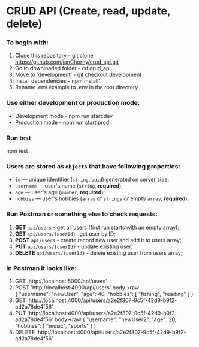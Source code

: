 # CRUD API (Create, read, update, delete)
### To begin with:
1. Clone this repository - git clone https://github.com/janChorny/crud_api.git
2. Go to downloaded folder - cd crud_api
3. Move to 'development' - git checkout development
4. Install dependencies - npm install'
5. Rename .env.example to .env in the root directory

### Use either development or production mode:
- Development mode -  npm run start:dev
- Production mode - npm run start:prod

### Run test
npm test

### Users are stored as `objects` that have following properties:
- `id` — unique identifier (`string`, `uuid`) generated on server side;
- `username` — user's name (`string`, **required**);
- `age` — user's age (`number`, **required**);
- `hobbies` — user's hobbies (`array` of `strings` or empty `array`, **required**);

### Run Postman or something else to check requests:
1. **GET** `api/users` - get all users (first run starts with an empty array);
2. **GET** `api/users/{userId}`- get user by ID;
3. **POST** `api/users` - create record new user and add it to users array;
4. **PUT** `api/users/{userId}` - update existing user;
5. **DELETE** `api/users/{userId}` - delete existing user from users array;

### In Postman it looks like:
1. GET 'http://localhost:5000/api/users'
2. POST 'http://localhost:4000/api/users' 
   body->raw     
   {
        "username": "newUser",
        "age": 40,
        "hobbies": [
            "fishing",
            "reading"
        ]
    }
3. GET 'http://localhost:4000/api/users/a2e2f307-9c5f-42d9-b9f2-ad2a78de4f56'
4. PUT 'http://localhost:4000/api/users/a2e2f307-9c5f-42d9-b9f2-ad2a78de4f56'
   body->raw
      {
        "username": "newUser2",
        "age": 20,
        "hobbies": [
            "music",
            "sports"
        ]
    }
5. DELETE 'http://localhost:4000/api/users/a2e2f307-9c5f-42d9-b9f2-ad2a78de4f56'

